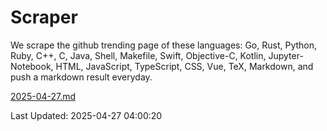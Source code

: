 # Scraper

We scrape the github trending page of these languages: Go, Rust, Python, Ruby, C++, C, Java, Shell, Makefile, Swift, Objective-C, Kotlin, Jupyter-Notebook, HTML, JavaScript, TypeScript, CSS, Vue, TeX, Markdown, and push a markdown result everyday.

[2025-04-27.md](https://github.com/yangwenmai/github-trending-backup/blob/master/2025-04-27.md)

Last Updated: 2025-04-27 04:00:20